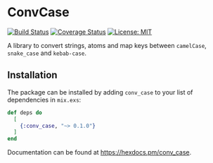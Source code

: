 # ConvCase
[![Build Status](https://travis-ci.org/hrzndhrn/conv_case.svg?branch=master)](https://travis-ci.org/hrzndhrn/conv_case)
[![Coverage Status](https://coveralls.io/repos/github/hrzndhrn/conv_case/badge.svg?branch=master)](https://coveralls.io/github/hrzndhrn/conv_case?branch=master)
[![License: MIT](https://img.shields.io/badge/License-MIT-yellow.svg)](https://opensource.org/licenses/MIT)

A library to convert strings, atoms and map keys between `camelCase`,
`snake_case` and `kebab-case`.

## Installation

The package can be installed by adding `conv_case` to your list of dependencies
in `mix.exs`:

```elixir
def deps do
  [
    {:conv_case, "~> 0.1.0"}
  ]
end
```

Documentation can be found at https://hexdocs.pm/conv_case.
